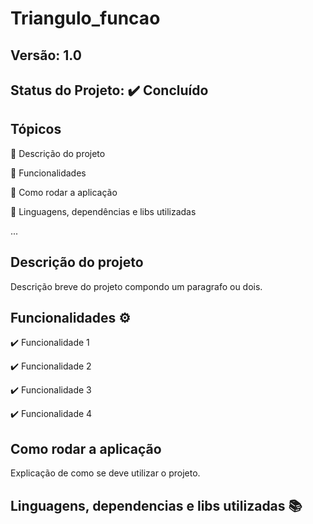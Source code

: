 # Triangulo_funcao
## Versão: 1.0 
## Status do Projeto: :heavy_check_mark: Concluído

## Tópicos
:small_blue_diamond: Descrição do projeto 

:small_blue_diamond: Funcionalidades

:small_blue_diamond: Como rodar a aplicação

:small_blue_diamond: Linguagens, dependências e libs utilizadas

...

## Descrição do projeto
Descrição breve do projeto compondo um paragrafo ou dois.

## Funcionalidades :gear:
:heavy_check_mark: Funcionalidade 1

:heavy_check_mark: Funcionalidade 2

:heavy_check_mark: Funcionalidade 3

:heavy_check_mark: Funcionalidade 4

## Como rodar a aplicação 
Explicação de como se deve utilizar o projeto.

## Linguagens, dependencias e libs utilizadas :books:
